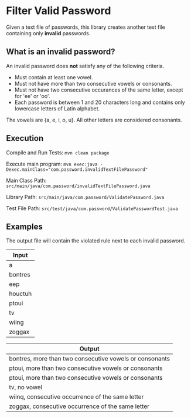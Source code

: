 # Filter Valid Password
Given a text file of passwords, this library creates another text file containing only **invalid** passwords.

## What is an invalid password?
An invalid password does **not** satisfy any of the following criteria.

- Must contain at least one vowel.
- Must not have more than two consecutive vowels or consonants.
- Must not have two consecutive occurances of the same letter, except for 'ee' or 'oo'.
- Each password is between 1 and 20 characters long and contains only lowercase letters of Latin alphabet.
 
The vowels are {a, e, i, o, u}. All other letters are considered consonants. 

## Execution

Compile and Run Tests: `mvn clean package`

Execute main program: `mvn exec:java -Dexec.mainClass="com.password.invalidTextFilePassword"`

Main Class Path: `src/main/java/com.password/invalidTextFilePassword.java`

Library Path: `src/main/java/com.password/ValidatePassword.java`

Test File Path: `src/test/java/com.password/ValidatePasswordTest.java`

## Examples
The output file will contain the violated rule next to each invalid password. 


| Input        
| ------------- 
| a      
| bontres      
| eep
| houctuh
| ptoui
| tv
| wiing
| zoggax

| Output    
| ------------- 
| bontres, more than two consecutive vowels or consonants 
| ptoui, more than two consecutive vowels or consonants 
| ptoui, more than two consecutive vowels or consonants 
| tv, no vowel 
| wiinq, consecutive occurrence of the same letter 
| zoggax, consecutive occurrence of the same letter
